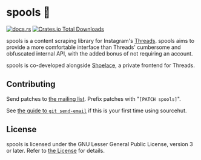 # spools 🧵

[![docs.rs](https://img.shields.io/docsrs/spools)](https://docs.rs/spools) [![Crates.io Total Downloads](https://img.shields.io/crates/d/spools)](https://lib.rs/spools)

spools is a content scraping library for Instagram's [Threads](https://threads.net).
spools aims to provide a more comfortable interface than Threads' cumbersome and obfuscated
internal API, with the added bonus of not requiring an account.

spools is co-developed alongside [Shoelace](https://sr.ht/~nixgoat/shoelace), a private frontend
for Threads.

## Contributing
Send patches to [the mailing list](https://lists.sr.ht/~nixgoat/public-inbox). Prefix patches
with "`[PATCH spools]`".

See [the guide to `git send-email`](https://git-send-email.io) if this is your first time using
sourcehut.

## License
spools is licensed under the GNU Lesser General Public License, version 3 or later. Refer to
[the License](LICENSE) for details.
